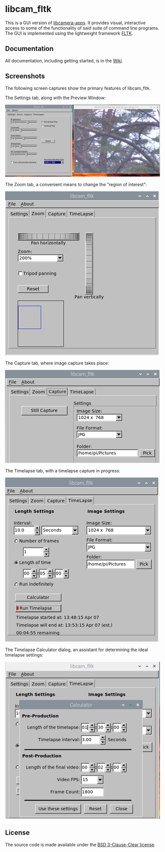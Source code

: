# libcam_fltk

This is a GUI version of [libcamera-apps](https://github.com/raspberrypi/libcamera-apps). It provides visual, interactive access to some of the
functionality of said suite of command line programs. The GUI is implemented using the lightweight framework [FLTK](https://fltk.org).

Documentation
-------------

All documentation, including getting started, is in the [Wiki](https://github.com/fire-eggs/libcam_fltk/wiki).

Screenshots
-----------
The following screen captures show the primary features of libcam_fltk. 

The Settings tab, along with the Preview Window:

![s1](https://github.com/fire-eggs/libcam_fltk/blob/master/doc/screen1.png)

The Zoom tab, a convenient means to change the "region of interest":

![s2](https://github.com/fire-eggs/libcam_fltk/blob/master/doc/screen2.png)

The Capture tab, where image capture takes place:

![s3](https://github.com/fire-eggs/libcam_fltk/blob/master/doc/screen3.png)

The Timelapse tab, with a timelapse capture in progress:

![s4](https://github.com/fire-eggs/libcam_fltk/blob/master/doc/screen4.png)

The Timelapse Calculator dialog, an assistant for determining the ideal timelapse settings:

![s5](https://github.com/fire-eggs/libcam_fltk/blob/master/doc/screen5.png)


License
-------

The source code is made available under the [BSD 3-Clause-Clear license](https://spdx.org/licenses/BSD-3-Clause-Clear.html).

